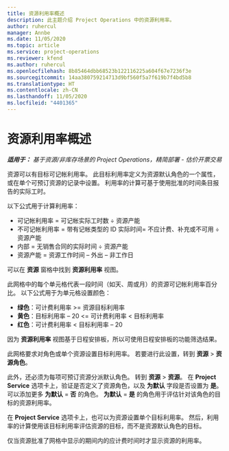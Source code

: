```yaml
---
title: 资源利用率概述
description: 此主题介绍 Project Operations 中的资源利用率。
author: ruhercul
manager: Annbe
ms.date: 11/05/2020
ms.topic: article
ms.service: project-operations
ms.reviewer: kfend
ms.author: ruhercul
ms.openlocfilehash: 8b85464dbb68523b122116225a604f67e7236f3e
ms.sourcegitcommit: 14aa380759214713d9bf560f5a7f619b7f4bd5b8
ms.translationtype: HT
ms.contentlocale: zh-CN
ms.lasthandoff: 11/05/2020
ms.locfileid: "4401365"
---
```

# <a name="resource-utilization-overview"></a>资源利用率概述

_**适用于：** 基于资源/非库存场景的 Project Operations，精简部署 - 估价开票交易_

资源可以有目标可记帐利用率。 此目标利用率定义为资源默认角色的一个属性，或在单个可预订资源的记录中设置。 利用率的计算可基于使用批准的时间条目报告的实际工时。

以下公式用于计算利用率：

  - 可记帐利用率 = 可记帐实际工时数 ÷ 资源产能
  - 不可记帐利用率 = 带有记帐类型的 ID 实际时间= 不应计费、补充或不可用 ÷ 资源产能
  - 内部 = 无销售合同的实际时间 ÷ 资源产能
  - 资源产能 = 资源工作时间 – 外出 – 非工作日

可以在 **资源** 窗格中找到 **资源利用率** 视图。

此网格中的每个单元格代表一段时间（如天、周或月）的资源可记帐利用率百分比。 以下公式用于为单元格设置颜色：

  - **绿色**：可计费利用率 >= 资源目标利用率
  - **黄色**：目标利用率 – 20 <= 可计费利用率 < 目标利用率
  - **红色**：可计费利用率 < 目标利用率 – 20

因为 **资源利用率** 视图基于日程安排板，所以可使用日程安排板的功能筛选结果。

此网格要求对角色或单个资源设置目标利用率。 若要进行此设置，转到 **资源** > **资源角色**。

此外，还必须为每项可预订资源分派默认角色。 转到 **资源** > **资源**。 在 **Project Service** 选项卡上，验证是否定义了资源角色，以及 **为默认** 字段是否设置为 **是**。 可以添加更多 **为默认** = **否** 的角色。 **为默认** = **是** 的角色用于评估针对该角色的目标的资源利用率。

在 **Project Service** 选项卡上，也可以为资源设置单个目标利用率。 然后，利用率的计算使用该目标利用率评估资源的目标，而不是资源默认角色的目标。

仅当资源批准了网格中显示的期间内的应计费时间时才显示资源的利用率。
